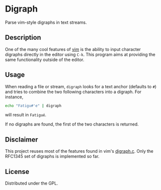 # Digraph

Parse vim-style digraphs in text streams.

## Description

One of the many cool features of [vim](https://vim.org) is the ability to input character digraphs directly in the editor using `C-k`. This program aims at providing the same functionality outside of the editor.

## Usage

When reading a file or stream, `digraph` looks for a text anchor (defaults to `#`) and tries to combine the two following characters into a digraph. For instance,
```sh
echo "Fatigu#'e" | digraph
``` 

will result in `Fatigué`.

If no digraphs are found, the first of the two characters is returned.

## Disclaimer

This project reuses most of the features found in vim's [digraph.c](https://github.com/vim/vim/blob/master/src/digraph.c). Only the RFC1345 set of digraphs is implemented so far.

## License

Distributed under the GPL.
